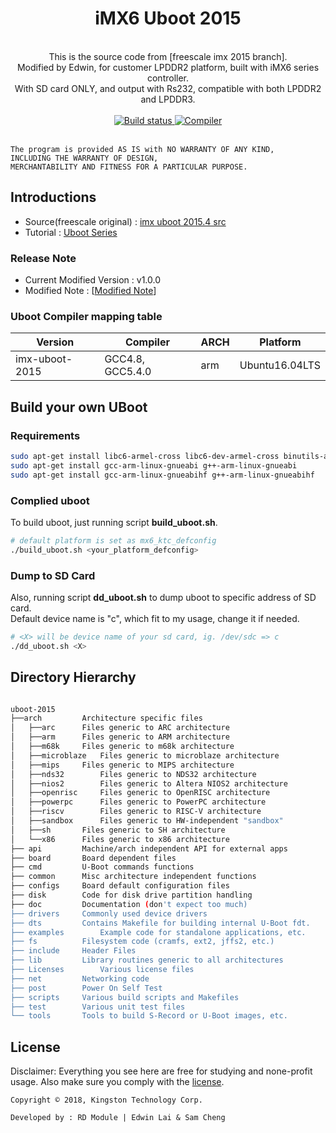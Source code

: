 <div align="center">
  <h1>iMX6 Uboot 2015</h1>
</div>

<br>

<div align="center">
	This is the source code from [freescale imx 2015 branch].
	<br>Modified by Edwin, for customer LPDDR2 platform, built with iMX6 series controller.
	<br>With SD card ONLY, and output with Rs232, compatible with both LPDDR2 and LPDDR3.
</div>

<br>

<div align="center">
  <a href="https://travis-ci.org/edwinlaiktc/uboot-2015">
    <img src="https://travis-ci.org/edwinlaiktc/uboot-2015.svg?branch=master" alt="Build status" />
  </a>
  <a href="https://ftp.gnu.org/gnu/gcc/">
    <img src="https://img.shields.io/badge/gcc-4.8%20%7C%205.4.0-brightgreen.svg" alt="Compiler"/>
  </a>
</div>

<br>

    The program is provided AS IS with NO WARRANTY OF ANY KIND,
    INCLUDING THE WARRANTY OF DESIGN,
    MERCHANTABILITY AND FITNESS FOR A PARTICULAR PURPOSE.

## Introductions 
 * Source(freescale original) : [imx uboot 2015.4 src]
 * Tutorial : [Uboot Series](https://edwinlinuxlife.blogspot.com/2018/12/uboot-with-imx6-part-1.html)

### Release Note
 * Current Modified Version : v1.0.0
 * Modified Note : [[Modified Note](CHANGELOG.md)]

### Uboot Compiler mapping table
| Version | Compiler | ARCH | Platform |
| ----------------- | ------------- | ----- | ------------- |
| imx-uboot-2015 | GCC4.8, GCC5.4.0 | arm | Ubuntu16.04LTS |

## Build your own UBoot
### Requirements
```bash
sudo apt-get install libc6-armel-cross libc6-dev-armel-cross binutils-arm-linux-gnueabi libncurses5-dev
sudo apt-get install gcc-arm-linux-gnueabi g++-arm-linux-gnueabi
sudo apt-get install gcc-arm-linux-gnueabihf g++-arm-linux-gnueabihf
```

### Complied uboot
To build uboot, just running script __build_uboot.sh__. <br>

```bash
# default platform is set as mx6_ktc_defconfig
./build_uboot.sh <your_platform_defconfig>
```

### Dump to SD Card
Also, running script __dd_uboot.sh__ to dump uboot to specific address of SD card. <br>
Default device name is "c", which fit to my usage, change it if needed.

```bash
# <X> will be device name of your sd card, ig. /dev/sdc => c
./dd_uboot.sh <X>
```

## Directory Hierarchy

```bash

uboot-2015
├──arch			Architecture specific files
│   ├──arc		Files generic to ARC architecture
│   ├──arm		Files generic to ARM architecture
│   ├──m68k		Files generic to m68k architecture
│   ├──microblaze	Files generic to microblaze architecture
│   ├──mips		Files generic to MIPS architecture
│   ├──nds32		Files generic to NDS32 architecture
│   ├──nios2		Files generic to Altera NIOS2 architecture
│   ├──openrisc		Files generic to OpenRISC architecture
│   ├──powerpc		Files generic to PowerPC architecture
│   ├──riscv		Files generic to RISC-V architecture
│   ├──sandbox		Files generic to HW-independent "sandbox"
│   ├──sh		Files generic to SH architecture
│   └──x86		Files generic to x86 architecture
├── api			Machine/arch independent API for external apps
├── board		Board dependent files
├── cmd			U-Boot commands functions
├── common		Misc architecture independent functions
├── configs		Board default configuration files
├── disk		Code for disk drive partition handling
├── doc			Documentation (don't expect too much)
├── drivers		Commonly used device drivers
├── dts			Contains Makefile for building internal U-Boot fdt.
├── examples		Example code for standalone applications, etc.
├── fs			Filesystem code (cramfs, ext2, jffs2, etc.)
├── include		Header Files
├── lib			Library routines generic to all architectures
├── Licenses		Various license files
├── net			Networking code
├── post		Power On Self Test
├── scripts		Various build scripts and Makefiles
├── test		Various unit test files
└── tools		Tools to build S-Record or U-Boot images, etc.

```

## License
Disclaimer: Everything you see here are free for studying and none-profit usage.
Also make sure you comply with the [license](Licenses).

`Copyright © 2018, Kingston Technology Corp.`

`Developed by : RD Module | Edwin Lai & Sam Cheng`

[freescale imx 2015 branch]: <http://git.freescale.com/git/cgit.cgi/imx/uboot-imx.git/?h=imx_v2015.04_3.14.52_1.1.0_ga>
[imx uboot 2015.4 src]: <http://git.freescale.com/git/cgit.cgi/imx/uboot-imx.git/snapshot/uboot-imx-imx_v2015.04_3.14.52_1.1.0_ga.tar.gz>
